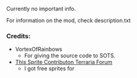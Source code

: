 Currently no important info.

For information on the mod, check description.txt

### Credits:
- VortexOfRainbows
    - For giving the source code to SOTS.
- [This Sprite Contributon Terraria Forum](https://forums.terraria.org/index.php?threads/public-sprite-house-a-place-that-has-public-sprites-and-where-people-can-request-and-make.43701/)
    - I got free sprites for 